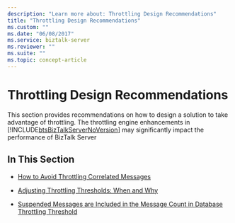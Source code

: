 ```yaml
---
description: "Learn more about: Throttling Design Recommendations"
title: "Throttling Design Recommendations"
ms.custom: ""
ms.date: "06/08/2017"
ms.service: biztalk-server
ms.reviewer: ""
ms.suite: ""
ms.topic: concept-article
---
```

# Throttling Design Recommendations
This section provides recommendations on how to design a solution to take advantage of throttling. The throttling engine enhancements in [!INCLUDE[btsBizTalkServerNoVersion](../includes/btsbiztalkservernoversion-md.md)] may significantly impact the performance of BizTalk Server  
  
## In This Section  
  
-   [How to Avoid Throttling Correlated Messages](../core/how-to-avoid-throttling-correlated-messages.md)  
  
-   [Adjusting Throttling Thresholds: When and Why](../core/adjusting-throttling-thresholds-when-and-why.md)  
  
-   [Suspended Messages are Included in the Message Count in Database Throttling Threshold](../core/suspended-messages-included-in-message-count-in-database-throttling-threshold.md)
